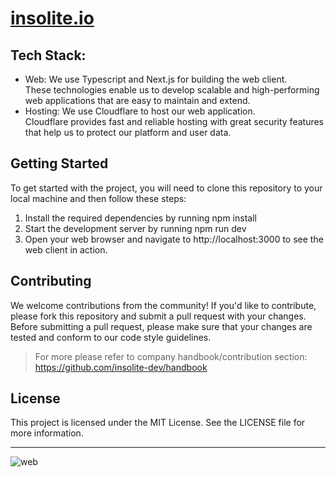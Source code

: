# [insolite.io](https://insolite.io)

## Tech Stack:
- Web: We use Typescript and Next.js for building the web client. <br> These technologies enable us to develop scalable and high-performing web applications that are easy to maintain and extend.
- Hosting: We use Cloudflare to host our web application. <br> Cloudflare provides fast and reliable hosting with great security features that help us to protect our platform and user data.

## Getting Started
To get started with the project, you will need to clone this repository to your local machine and then follow these steps:

1. Install the required dependencies by running npm install
2. Start the development server by running npm run dev
3. Open your web browser and navigate to http://localhost:3000 to see the web client in action.

## Contributing
We welcome contributions from the community! If you'd like to contribute, please fork this repository and submit a pull request with your changes.
Before submitting a pull request, please make sure that your changes are tested and conform to our code style guidelines.
> For more please refer to company handbook/contribution section: https://github.com/insolite-dev/handbook

## License
This project is licensed under the MIT License. See the LICENSE file for more information.

---

<img alt="web" src="https://github.com/insolite-dev/insolite.io/assets/59066341/09a86ba8-cc3a-4047-b995-ca3cd5728747">
